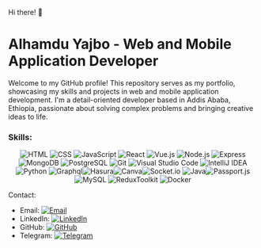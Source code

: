 Hi there! 👋

# Alhamdu Yajbo - Web and Mobile Application Developer

Welcome to my GitHub profile! This repository serves as my portfolio, showcasing my skills and projects in web and mobile application development. I'm a detail-oriented developer based in Addis Ababa, Ethiopia, passionate about solving complex problems and bringing creative ideas to life.

### Skills: 

<div align="center">

![HTML](https://img.shields.io/badge/-HTML-E34F26?logo=html5&logoColor=white&style=for-the-badge) ![CSS](https://img.shields.io/badge/-CSS-1572B6?logo=css3&logoColor=white&style=for-the-badge) ![JavaScript](https://img.shields.io/badge/-JavaScript-F7DF1E?logo=javascript&logoColor=black&style=for-the-badge) ![React](https://img.shields.io/badge/-React-61DAFB?logo=react&logoColor=black&style=for-the-badge) ![Vue.js](https://img.shields.io/badge/-Vue.js-4FC08D?logo=vue.js&logoColor=white&style=for-the-badge) ![Node.js](https://img.shields.io/badge/-Node.js-339933?logo=node.js&logoColor=white&style=for-the-badge) ![Express](https://img.shields.io/badge/-Express-FCC624?logo=express&logoColor=black&style=for-the-badge) ![MongoDB](https://img.shields.io/badge/-MongoDB-47A248?logo=mongodb&logoColor=white&style=for-the-badge) ![PostgreSQL](https://img.shields.io/badge/-PostgreSQL-336791?logo=postgresql&logoColor=white&style=for-the-badge) ![Git](https://img.shields.io/badge/-Git-F05032?logo=git&logoColor=white&style=for-the-badge) ![Visual Studio Code](https://img.shields.io/badge/-Visual_Studio_Code-007ACC?logo=visual-studio-code&logoColor=white&style=for-the-badge) ![IntelliJ IDEA](https://img.shields.io/badge/-IntelliJ_IDEA-000000?logo=intellij-idea&logoColor=white&style=for-the-badge) ![Python](https://img.shields.io/badge/-Python-3776AB?logo=python&logoColor=white&style=for-the-badge) ![Graphql](https://img.shields.io/badge/-GraphQL-E434AA?logo=graphql&logoColor=white&style=for-the-badge)![Hasura](https://img.shields.io/badge/-Hasura-FF5722?logo=hasura&logoColor=white&style=for-the-badge)![Canva](https://img.shields.io/badge/-Canva-00C4CC?logo=canva&logoColor=white)![Socket.io](https://img.shields.io/badge/-Socket.io-010101?logo=socket.io&logoColor=white&style=for-the-badge) ![Java](https://img.shields.io/badge/-Java-007396?logo=java&logoColor=white&style=for-the-badge)![Passport.js](https://img.shields.io/badge/-Passport.js-34E27A?logo=passport&logoColor=white&style=for-the-badge) ![MySQL](https://img.shields.io/badge/-MySQL-4479A1?logo=mysql&logoColor=white&style=for-the-badge) ![ReduxToolkit](https://img.shields.io/badge/-Redux_Toolkit-764ABC?logo=redux&logoColor=white&style=for-the-badge) ![Docker](https://img.shields.io/badge/-Docker-2496ED?logo=docker&logoColor=white&style=for-the-badge) 
</div>

Contact:
- Email: [![Email](https://img.shields.io/badge/Email-Message-blue?logo=email&style=social)](mailto:www.alex94lykam@gmail.com)
- LinkedIn: [![LinkedIn](https://img.shields.io/badge/LinkedIn-Connect-blue?logo=linkedin&style=social)](www.linkedin.com/in/alhamdu-yajbo-5aa8b821a)
- GitHub: [![GitHub](https://img.shields.io/badge/GitHub-Follow-black?logo=github&style=social)](https://github.com/Lykamopia)
- Telegram: [![Telegram](https://img.shields.io/badge/Telegram-Message-blue?logo=telegram&style=social)](https://t.me/alex94lykam)

